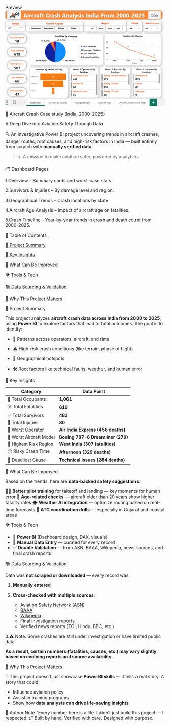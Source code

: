 Preview 
![image alt](https://github.com/suga1424/Aircraft-Crash-Analysis-India-2000-2025-/blob/main/Page-1.png?raw=true)

🚨 Aircraft Crash Case study (India, 2000–2025)

A Deep Dive into Aviation Safety Through Data

🔍 An investigative Power BI project uncovering trends in aircraft crashes, danger routes, root causes, and high-risk factors in India — built entirely from scratch with **manually verified data**.

> ✈️ A mission to make aviation safer, powered by analytics.
 
🗂️ Dashboard Pages

1.Overview – Summary cards and worst-case stats.

2.Survivors & Injuries – By damage level and region.

3.Geographical Trends – Crash locations by state.

4.Aircraft Age Analysis – Impact of aircraft age on fatalities.

5.Crash Timeline – Year-by-year trends in crash and death count from 2000-2025.


📘 Table of Contents

[📌 Project Summary](#project-summary)

[📌 Key Insights](#key-insights)

[🧠 What Can Be Improved](#what-can-be-improved)

[🛠️ Tools & Tech](#tools--tech)

[📚 Data Sourcing & Validation](#data-sourcing--validation)

[🚀 Why This Project Matters](#why-this-project-matters)

📌 Project Summary

This project analyzes **aircraft crash data across India from 2000 to 2025**, using **Power BI** to explore factors that lead to fatal outcomes.
The goal is to identify:

* 🧩 Patterns across operators, aircraft, and time

* ⚠️ High-risk crash conditions (like terrain, phase of flight)

* 📍 Geographical hotspots

* 🛠️ Root factors like technical faults, weather, and human error


📌 Key Insights

| Category                | Data Point                         |
| ----------------------- | ---------------------------------- |
| 🧍 Total Occupants      | **1,061**                          |
| ☠️ Total Fatalities     | **619**                            |
| ✅ Total Survivors       | **483**                            |
| 🤕 Total Injuries       | **80**                             |
| 🎯 Worst Operator       | **Air India Express (458 deaths)** |
| 🛫 Worst Aircraft Model | **Boeing 787-8 Dreamliner (279)**  |
| 📍 Highest Risk Region  | **West India (307 fatalities)**    |
| 🕐 Risky Crash Time     | **Afternoon (329 deaths)**         |
| 🔧 Deadliest Cause      | **Technical Issues (284 deaths)**  |


🧠 What Can Be Improved

Based on the trends, here are **data-backed safety suggestions**:

🧑‍✈️ **Better pilot training** for takeoff and landing — key moments for human error
🧪 **Age-related checks** — aircraft older than 20 years show higher fatality rates
🌩️ **Weather AI integration** — optimize routing based on real-time forecasts
📡 **ATC coordination drills** — especially in Gujarat and coastal areas

🛠️ Tools & Tech

* 📌 **Power BI** (Dashboard design, DAX, visuals)
* 📑 **Manual Data Entry** — curated for every record
* ✅ **Double Validation** — from ASN, BAAA, Wikipedia, news sources, and final crash reports

📚 Data Sourcing & Validation

Data was **not scraped or downloaded** — every record was:

1. **Manually entered**
2. **Cross-checked with multiple sources**:

   * [Aviation Safety Network (ASN)](w)
   * [BAAA](w)
   * [Wikipedia](w)
   * Final investigation reports
   * Verified news reports (TOI, Hindu, BBC, etc.)

3.⚠️ Note: Some crashes are still under investigation or have limited public data.

   **As a result, certain numbers (fatalities, causes, etc.) may vary slightly based on evolving reports and source availability.**

🚀 Why This Project Matters

💡 This project doesn’t just showcase **Power BI skills** — it tells a real story.
A story that could:

* Influence aviation policy
* Assist in training programs
* Show how **data analysts can drive life-saving insights**

🙌 Author Note
“Every number here is a life. I didn’t just build this project — I respected it.”
Built by hand. Verified with care. Designed with purpose.
